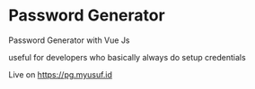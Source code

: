 # Password Generator
Password Generator with Vue Js

useful for developers who basically always do setup credentials

Live on https://pg.myusuf.id
